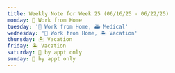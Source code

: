 ```yaml
---
title: Weekly Note for Week 25 (06/16/25 - 06/22/25)
monday: 🏡 Work from Home
tuesday: '🏡 Work from Home, 🚑 Medical'
wednesday: '🏡 Work from Home, 🏝️ Vacation'
thursday: 🏝️ Vacation
friday: 🏝️ Vacation
saturday: 🫥 by appt only
sunday: 🫥 by appt only
---
```

